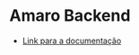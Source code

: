 # Amaro Backend

- [Link para a documentação](https://documenter.getpostman.com/view/9731983/UVBzopvQ)